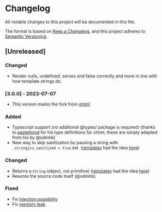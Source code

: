 # Changelog

All notable changes to this project will be documented in this file.

The format is based on [Keep a Changelog](https://keepachangelog.com/en/1.1.0/),
and this project adheres to [Semantic Versioning](https://semver.org/spec/v2.0.0.html).

## [Unreleased]

### Changed

- Render nulls, undefined, zeroes and false correctly and more in line with how template strings do.

### [3.0.0] - 2023-07-07

- This version marks the fork from [vhtml](https://www.npmjs.com/package/vhtml)

### Added

- Typescript support (no additional @types/ package is required) (thanks to [pastelmind](https://github.com/pastelmind) for his type definitions for vhtml, these are simply adapted from his by @odinhb)
- New way to skip sanitization by passing a string with `_stringjsx_sanitized = true` set. ([remziatay](https://github.com/remziatay) had the idea [here](https://github.com/developit/vhtml/issues/34#issuecomment-1460436783))

### Changed

- Returns a `String` (object, not primitive) ([remziatay](https://github.com/remziatay) had the idea [here](https://github.com/developit/vhtml/issues/34#issuecomment-1460436783))
- Rewrote the source code itself (@odinhb)

### Fixed

- Fix [injection possibility](https://github.com/developit/vhtml/issues/34)
- Fix [memory leak](https://github.com/developit/vhtml/issues/20)
